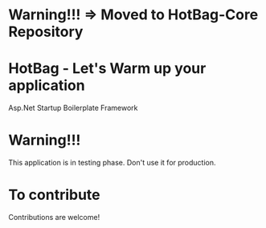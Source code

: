 # Warning!!! => Moved to HotBag-Core Repository

# HotBag - Let's Warm up your application
Asp.Net Startup Boilerplate Framework

# Warning!!!
This application is in testing phase.  Don't use it for production.

# To contribute
Contributions are welcome!
